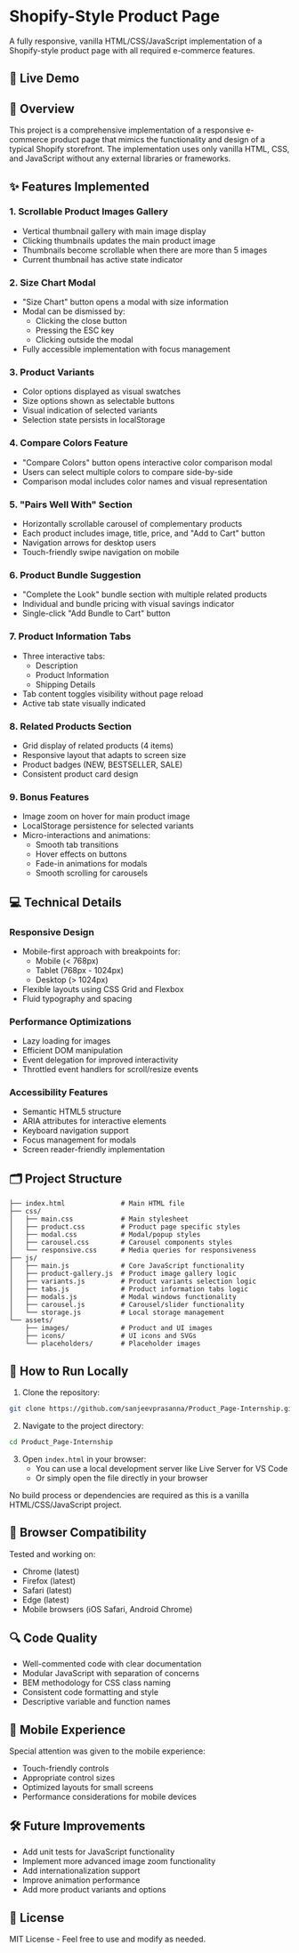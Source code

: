 # Shopify-Style Product Page

A fully responsive, vanilla HTML/CSS/JavaScript implementation of a Shopify-style product page with all required e-commerce features.

## 🌟 Live Demo

## 📝 Overview

This project is a comprehensive implementation of a responsive e-commerce product page that mimics the functionality and design of a typical Shopify storefront. The implementation uses only vanilla HTML, CSS, and JavaScript without any external libraries or frameworks.

## ✨ Features Implemented

### 1. Scrollable Product Images Gallery
- Vertical thumbnail gallery with main image display
- Clicking thumbnails updates the main product image
- Thumbnails become scrollable when there are more than 5 images
- Current thumbnail has active state indicator

### 2. Size Chart Modal
- "Size Chart" button opens a modal with size information
- Modal can be dismissed by:
  - Clicking the close button
  - Pressing the ESC key
  - Clicking outside the modal
- Fully accessible implementation with focus management

### 3. Product Variants
- Color options displayed as visual swatches
- Size options shown as selectable buttons
- Visual indication of selected variants
- Selection state persists in localStorage

### 4. Compare Colors Feature
- "Compare Colors" button opens interactive color comparison modal
- Users can select multiple colors to compare side-by-side
- Comparison modal includes color names and visual representation

### 5. "Pairs Well With" Section
- Horizontally scrollable carousel of complementary products
- Each product includes image, title, price, and "Add to Cart" button
- Navigation arrows for desktop users
- Touch-friendly swipe navigation on mobile

### 6. Product Bundle Suggestion
- "Complete the Look" bundle section with multiple related products
- Individual and bundle pricing with visual savings indicator
- Single-click "Add Bundle to Cart" button

### 7. Product Information Tabs
- Three interactive tabs:
  - Description
  - Product Information
  - Shipping Details
- Tab content toggles visibility without page reload
- Active tab state visually indicated

### 8. Related Products Section
- Grid display of related products (4 items)
- Responsive layout that adapts to screen size
- Product badges (NEW, BESTSELLER, SALE)
- Consistent product card design

### 9. Bonus Features
- Image zoom on hover for main product image
- LocalStorage persistence for selected variants
- Micro-interactions and animations:
  - Smooth tab transitions
  - Hover effects on buttons
  - Fade-in animations for modals
  - Smooth scrolling for carousels

## 💻 Technical Details

### Responsive Design
- Mobile-first approach with breakpoints for:
  - Mobile (< 768px)
  - Tablet (768px - 1024px)
  - Desktop (> 1024px)
- Flexible layouts using CSS Grid and Flexbox
- Fluid typography and spacing

### Performance Optimizations
- Lazy loading for images
- Efficient DOM manipulation
- Event delegation for improved interactivity
- Throttled event handlers for scroll/resize events

### Accessibility Features
- Semantic HTML5 structure
- ARIA attributes for interactive elements
- Keyboard navigation support
- Focus management for modals
- Screen reader-friendly implementation

## 🗂️ Project Structure

```
├── index.html              # Main HTML file
├── css/
│   ├── main.css            # Main stylesheet
│   ├── product.css         # Product page specific styles
│   ├── modal.css           # Modal/popup styles
│   ├── carousel.css        # Carousel components styles
│   └── responsive.css      # Media queries for responsiveness
├── js/
│   ├── main.js             # Core JavaScript functionality
│   ├── product-gallery.js  # Product image gallery logic
│   ├── variants.js         # Product variants selection logic
│   ├── tabs.js             # Product information tabs logic
│   ├── modals.js           # Modal windows functionality
│   ├── carousel.js         # Carousel/slider functionality
│   └── storage.js          # Local storage management
└── assets/
    ├── images/             # Product and UI images
    ├── icons/              # UI icons and SVGs
    └── placeholders/       # Placeholder images
```

## 🚀 How to Run Locally

1. Clone the repository:
```bash
git clone https://github.com/sanjeevprasanna/Product_Page-Internship.git
```

2. Navigate to the project directory:
```bash
cd Product_Page-Internship
```

3. Open `index.html` in your browser:
   - You can use a local development server like Live Server for VS Code
   - Or simply open the file directly in your browser

No build process or dependencies are required as this is a vanilla HTML/CSS/JavaScript project.

## 🧪 Browser Compatibility

Tested and working on:
- Chrome (latest)
- Firefox (latest)
- Safari (latest)
- Edge (latest)
- Mobile browsers (iOS Safari, Android Chrome)

## 🔍 Code Quality

- Well-commented code with clear documentation
- Modular JavaScript with separation of concerns
- BEM methodology for CSS class naming
- Consistent code formatting and style
- Descriptive variable and function names

## 📱 Mobile Experience

Special attention was given to the mobile experience:
- Touch-friendly controls
- Appropriate control sizes
- Optimized layouts for small screens
- Performance considerations for mobile devices

## 🛠️ Future Improvements

- Add unit tests for JavaScript functionality
- Implement more advanced image zoom functionality
- Add internationalization support
- Improve animation performance
- Add more product variants and options

## 📄 License

MIT License - Feel free to use and modify as needed.
